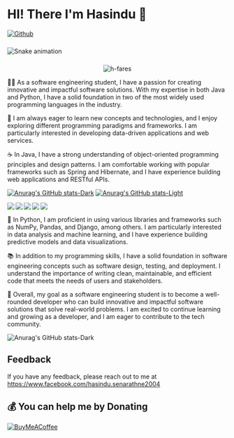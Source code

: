 # HI! There I'm Hasindu 🤟

[![Github](https://img.shields.io/github/followers/hasiya2004?label=Follow&style=social)](https://github.com/hasiya2004)


###

<img src="https://raw.githubusercontent.com/maurodesouza/maurodesouza/output/snake.svg" alt="Snake animation" />


###


<p align="center"> <img src="https://komarev.com/ghpvc/?username=h-fares&label=Profile%20views&color=0e75b6&style=flat" alt="h-fares" /> </p>

👨‍🎓 As a software engineering student, I have a passion for creating innovative and impactful software solutions. With my expertise in both Java and Python, I have a solid foundation in two of the most widely used programming languages in the industry.

🌟 I am always eager to learn new concepts and technologies, and I enjoy exploring different programming paradigms and frameworks. I am particularly interested in developing data-driven applications and web services.

☕ In Java, I have a strong understanding of object-oriented programming principles and design patterns. I am comfortable working with popular frameworks such as Spring and Hibernate, and I have experience building web applications and RESTful APIs.

[![Anurag's GitHub stats-Dark](https://github-readme-stats.vercel.app/api?username=hasiya2004&show_icons=true&theme=dark#gh-dark-mode-only)](https://github.com/anuraghazra/github-readme-stats#gh-dark-mode-only)
[![Anurag's GitHub stats-Light](https://github-readme-stats.vercel.app/api?username=hasiya2004&show_icons=true&theme=default#gh-light-mode-only)](https://github.com/anuraghazra/github-readme-stats#gh-light-mode-only)



<img align= "bottom"  src ="https://img.shields.io/badge/.NET-5C2D91?style=for-the-badge&logo=.net&logoColor=white"/>
<img align= "left"  src ="https://img.shields.io/badge/c++-%2300599C.svg?style=for-the-badge&logo=c%2B%2B&logoColor=white"/>
<img align= "left"  src ="https://img.shields.io/badge/java-%23ED8B00.svg?style=for-the-badge&logo=java&logoColor=white"/>
<img align= "left"  src ="https://img.shields.io/badge/python-3670A0?style=for-the-badge&logo=python&logoColor=ffdd54"/>
<img align= "left"  src ="https://img.shields.io/badge/Debian-A81D33?style=for-the-badge&logo=debian&logoColor=white"/>

🐍 In Python, I am proficient in using various libraries and frameworks such as NumPy, Pandas, and Django, among others. I am particularly interested in data analysis and machine learning, and I have experience building predictive models and data visualizations.

📚 In addition to my programming skills, I have a solid foundation in software engineering concepts such as software design, testing, and deployment. I understand the importance of writing clean, maintainable, and efficient code that meets the needs of users and stakeholders.

🎯 Overall, my goal as a software engineering student is to become a well-rounded developer who can build innovative and impactful software solutions that solve real-world problems. I am excited to continue learning and growing as a developer, and I am eager to contribute to the tech community.

![Anurag's GitHub stats-Dark](https://github-profile-summary-cards.vercel.app/api/cards/profile-details?username=hasiya2004&theme=dark)
## Feedback

If you have any feedback, please reach out to me at https://www.facebook.com/hasindu.senarathne2004

 ## 💰 You can help me by Donating
  [![BuyMeACoffee](https://img.shields.io/badge/Buy%20Me%20a%20Coffee-ffdd00?style=for-the-badge&logo=buy-me-a-coffee&logoColor=black)](https://buymeacoffee.com/https://www.buymeacoffee.com/letcode) 



